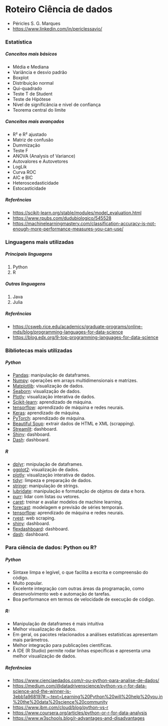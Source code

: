 # Roteiro Ciência de dados
- Péricles S. G. Marques
- https://www.linkedin.com/in/periclessavio/

### Estatística
##### Conceitos mais básicos
- Média e Mediana
- Variância e desvio padrão
- Boxplot
- Distribuição normal
- Qui-quadrado
- Teste T de Student
- Teste de Hipótese
- Nível de significância e nivel de confiança
- Teorema central do limite

##### Conceitos mais avançados
- R² e R² ajustado
- Matriz de confusão
- Dummização
- Teste F
- ANOVA (Analysis of Variance)
- Autovalores e Autovetores
- LogLik
- Curva ROC
- AIC e BIC
- Heteroscedasticidade
- Estocasticidade

##### Referências
- https://scikit-learn.org/stable/modules/model_evaluation.html
- https://www.rpubs.com/dudubiologico/545528
- https://machinelearningmastery.com/classification-accuracy-is-not-enough-more-performance-measures-you-can-use/


### Linguagens mais utilizadas
##### Principais linguagens
1. Python
1. R

##### Outras linguagens
1. Java
1. Julia

##### Referências
- https://csweb.rice.edu/academics/graduate-programs/online-mds/blog/programming-languages-for-data-science
- https://blog.edx.org/9-top-programming-languages-for-data-science


### Bibliotecas mais utilizadas
##### Python
- [Pandas](https://pandas.pydata.org/docs/index.html): manipulação de dataframes.
- [Numpy](https://numpy.org/): operações em arrays multidimensionais e matrizes.
- [Matplotlib](https://matplotlib.org/): visualização de dados.
- [Seaborn](https://seaborn.pydata.org/): visualização de dados.
- [Plotly](https://plotly.com/python/): visualização interativa de dados.
- [Scikit-learn](https://scikit-learn.org/stable/): aprendizado de máquina.
- [tensorflow](https://www.tensorflow.org//): aprendizado de máquina e redes neurais.
- [Keras](https://keras.io/): aprendizado de máquina.
- [PyTorch](https://pytorch.org/): aprendizado de máquina. 
- [Beautiful Soup](https://www.crummy.com/software/BeautifulSoup/): extrair dados de HTML e XML (scrapping).
- [Streamlit](https://streamlit.io/): dashboard.
- [Shiny](https://shiny.rstudio.com/py/): dashboard.
- [Dash](https://dash.plotly.com/): dashboard.

##### R
- [dplyr](https://dplyr.tidyverse.org/index.html): mnipulação de dataframes.
- [ggplot2](https://ggplot2.tidyverse.org/): visualização de dados.
- [plotly](https://plotly.com/r/): visualização interativa de dados.
- [tidyr](https://tidyr.tidyverse.org/): limpeza e preparação de dados.
- [stringr](https://stringr.tidyverse.org/): manipulação de strings.
- [lubridate](https://lubridate.tidyverse.org/): manipulação e formatação de objetos de data e hora.
- [purr](https://purrr.tidyverse.org/): lidar com listas ou vetores.
- [caret](https://topepo.github.io/caret/): treinar e avaliar modelos de machine learning.
- [forecast](https://pkg.robjhyndman.com/forecast/index.html): modelagem e previsão de séries temporais.
- [tensorflow](https://tensorflow.rstudio.com/): aprendizado de máquina e redes neurais.
- [rvest](https://rvest.tidyverse.org/): web scraping.
- [shiny](https://shiny.posit.co/r/getstarted/): dashboard.
- [flexdashboard](https://pkgs.rstudio.com/flexdashboard/): dashboard.
- [dash](https://dash.plotly.com/r): dashboard.

### Para ciência de dados: Python ou R?
##### Python
- Sintaxe limpa e legível, o que facilita a escrita e compreensão do código.
- Muito popular.
- Excelente integração com outras áreas da programação, como desenvolvimento web e automação de tarefas.
- Boa performance em termos de velocidade de execução de código.

##### R:
- Manipulação de dataframes é mais intuitiva
- Melhor visualização de dados.
- Em geral, os pacotes relacionados a análises estatísticas apresentam mais parâmetros.
- Melhor integração para publicações científicas.
- A IDE (R Studio) permite rodar linhas específicas e apresenta uma melhor visualização de dados.

##### Referências
- https://www.cienciaedados.com/r-ou-python-para-analise-de-dados/
- https://medium.com/@datadrivenscience/python-vs-r-for-data-science-and-the-winner-is-3ebb1a968197#:~:text=Learning%20Python%20will%20help%20you,in%20the%20data%20science%20community
- https://www.ibm.com/cloud/blog/python-vs-r
- https://www.coursera.org/articles/python-or-r-for-data-analysis
- https://www.w3schools.blog/r-advantages-and-disadvantages